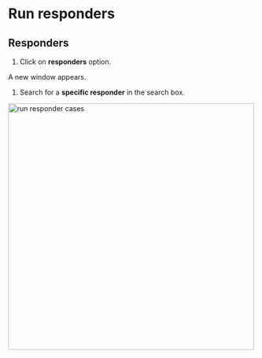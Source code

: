 # Run responders

## Responders 

1. Click on **responders** option.

A new window appears. 

1. Search for a **specific responder** in the search box.

<img src="/thehive/images/user-guides/analyst-corner/cases/run-responder.png" alt="run responder cases" width="500" height="500"/>